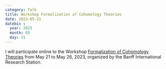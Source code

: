 ```yaml
---
category: Talk
title: Workshop Formalization of Cohomology Theories
date: 2023-05-21
datebis :
  year: 2023
  month: 05
  day: 21
---
```


I will participate online to the Workshop
[Formalization of Cohomology Theories](https://www.birs.ca/events/2023/5-day-workshops/23w5124)
from May 21 to May 26, 2023, organized by the Banff International Research Station.